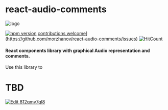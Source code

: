 # react-audio-comments

<img src="https://i.imgur.com/DbFz3bY.png" alt="logo" />

[![npm version](https://badge.fury.io/js/react-audio-comments.svg)](https://badge.fury.io/js/react-audio-comments)
[contributions welcome](https://img.shields.io/badge/contributions-welcome-brightgreen.svg?style=flat)](https://github.com/morzhanov/react-audio-comments/issues)
[![HitCount](http://hits.dwyl.io/morzhanov/react-audio-comments.svg)](http://hits.dwyl.io/morzhanov/react-audio-comments)

#### React components library with graphical Audio representation and comments.

Use this library to 

# TBD

[![Edit 812qmv7ql8](https://codesandbox.io/static/img/play-codesandbox.svg)](https://codesandbox.io/s/812qmv7ql8?view=preview)
